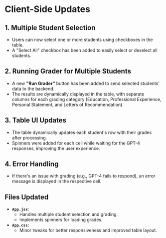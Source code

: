 # Client-Side Updates

## 1. Multiple Student Selection
- Users can now select one or more students using checkboxes in the table.
- A "Select All" checkbox has been added to easily select or deselect all students.

## 2. Running Grader for Multiple Students
- A new **"Run Grader"** button has been added to send selected students' data to the backend.
- The results are dynamically displayed in the table, with separate columns for each grading category (Education, Professional Experience, Personal Statement, and Letters of Recommendation).

## 3. Table UI Updates
- The table dynamically updates each student's row with their grades after processing.
- Spinners were added for each cell while waiting for the GPT-4 responses, improving the user experience.

## 4. Error Handling
- If there's an issue with grading (e.g., GPT-4 fails to respond), an error message is displayed in the respective cell.

## Files Updated
- **`App.jsx`**:
  - Handles multiple student selection and grading.
  - Implements spinners for loading grades.
- **`App.css`**:
  - Minor tweaks for better responsiveness and improved table layout.
